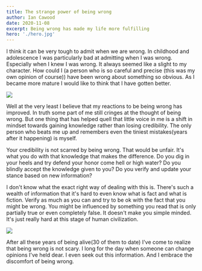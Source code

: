 ```yaml
---
title: The strange power of being wrong
author: Ian Cawood
date: 2020-11-08
excerpt: Being wrong has made my life more fulfilling
hero: './hero.jpg'
---
```


I think it can be very tough to admit when we are wrong. In childhood and adolescence I was particularly bad at admitting when I was wrong. Especially when I knew I was wrong. It always seemed like a slight to my character. How could I (a person who is so careful and precise (this was my own opinion of course)) have been wrong about something so obvious. As I became more mature I would like to think that I have gotten better.

![](https://media.giphy.com/media/Wq9RLX06zRg4UM42Qf/source.gif)

Well at the very least I believe that my reactions to be being wrong has improved. In truth some part of me still cringes at the thought of being wrong. But one thing that has helped quell that little voice in me is a shift in mindset towards gaining knowledge rather than losing credibility. The only person who beats me up and remembers even the tiniest mistakes(years after it happening) is myself.

Your credibility is not scarred by being wrong. That would be unfair. It's what you do with that knowledge that makes the difference. Do you dig in your heels and try defend your honor come hell or high water? Do you blindly accept the knowledge given to you? Do you verify and update your stance based on new information?

I don't know what the exact right way of dealing with this is. There's such a wealth of information that it's hard to even know what is fact and what is fiction. Verify as much as you can and try to be ok with the fact that you might be wrong. You might be influenced by something you read that is only partially true or even completely false. It doesn't make you simple minded. It's just really hard at this stage of human civilization.

![](https://media.giphy.com/media/QBGibL6Stg11MxQhWj/giphy.gif)

After all these years of being alive(30 of them to date) I've come to realize that being wrong is not scary. I long for the day when someone can change opinions I've held dear. I even seek out this information. And I embrace the discomfort of being wrong.
